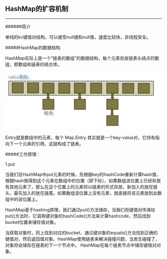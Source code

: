 ## HashMap的扩容机制

---

######简介

单纯的kv键值对结构，可以接受null键和null值，速度比较快，非线程安全。


#####HashMap的数据结构

HashMap实际上是一个“链表的数组”的数据结构，每个元素存放链表头结点的数组，即数组和链表的结合体。

![image](img/Snip20160731_1.png)

Entry就是数组中的元素，每个 Map.Entry 其实就是一个key-value对，它持有指向下一个元素的引用，这就构成了链表。



#####工作原理：


1.put

当我们往HashMap中put元素的时候，先根据key的hashCode重新计算hash值，根据hash值得到这个元素在数组中的位置（即下标），如果数组该位置上已经存放有其他元素了，那么在这个位置上的元素将以链表的形式存放，新加入的放在链头，最先加入的放在链尾。如果数组该位置上没有元素，就直接将该元素放到此数组中的该位置上。



HashMap基于hashing原理，我们通过put()方法储存，当我们将键值对传递给put()方法时，它调用键对象的hashCode()方法来计算hashcode，然后找到bucket位置来储存值对象。

当获取对象时，同上找到对应的bucket，通过键对象的equals()方法找到正确的键值对，然后返回值对象。HashMap使用链表来解决碰撞问题，当发生碰撞了，对象将会储存在链表的下一个节点中。 HashMap在每个链表节点中储存键值对对象。

